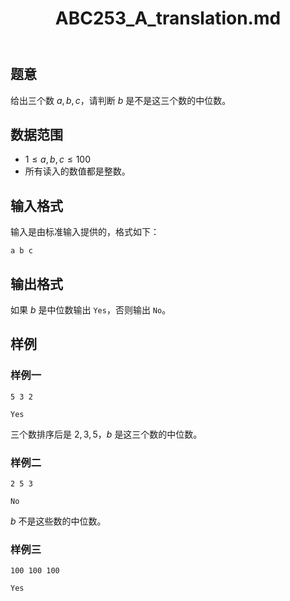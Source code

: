 ﻿---
title: "ABC253_A_translation.md"
tags: []
author: ""
created: ""
---

## 题意

给出三个数 $a,b,c$，请判断 $b$ 是不是这三个数的中位数。

## 数据范围

- $1 \le a,b,c \le 100$
- 所有读入的数值都是整数。

## 输入格式

输入是由标准输入提供的，格式如下：

```
a b c
```

## 输出格式

如果 $b$ 是中位数输出 `Yes`，否则输出 `No`。

## 样例

### 样例一

```
5 3 2
```

```
Yes
```

三个数排序后是 $2,3,5$，$b$ 是这三个数的中位数。

### 样例二

```
2 5 3
```

```
No
```

$b$ 不是这些数的中位数。

### 样例三

```
100 100 100
```

```
Yes
```

